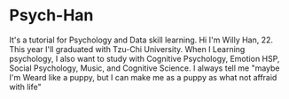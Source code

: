 # Psych-Han
It's a tutorial for Psychology and Data skill learning.
Hi I'm Willy Han, 22. This year I'll graduated with Tzu-Chi University. When I Learning psychology, I also want to study with Cognitive Psychology, Emotion
HSP, Social Psychology, Music, and Cognitive Science. I always tell me "maybe I'm Weard like a puppy, but I can make me as a puppy as what not affraid with life"

